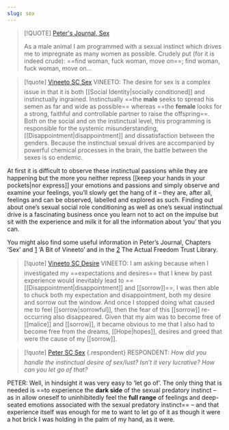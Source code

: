 ```yaml
---
slug: sex
---
```

> [!QUOTE] [Peter's Journal, Sex](https://actualfreedom.com.au/actualism/vineeto/selected-correspondence/corr-sex.htm)
>
> As a male animal I am programmed with a sexual instinct which drives me to impregnate as many women as possible. Crudely put (for it is indeed crude): ==find woman, fuck woman, move on==; find woman, fuck woman, move on…

> [!quote] [Vineeto  SC Sex](http://actualfreedom.com.au/actualism/vineeto/selected-correspondence/corr-sex.htm)
VINEETO: The desire for sex is a complex issue in that it is both [[Social Identity|socially conditioned]] and instinctually ingrained. Instinctually ==the **male** seeks to spread his semen as far and wide as possible== whereas ==the **female** looks for a strong, faithful and controllable partner to raise the offspring==. Both on the social and on the instinctual level, this programming is responsible for the systemic misunderstanding, [[Disappointment|disappointment]] and dissatisfaction between the genders. Because the instinctual sexual drives are accompanied by powerful chemical processes in the brain, the battle between the sexes is so endemic.
>
At first it is difficult to observe these instinctual passions while they are happening but the more you neither repress [[keep your hands in your pockets|nor express]] your emotions and passions and simply observe and examine your feelings, you’ll slowly get the hang of it – they are, after all, feelings and can be observed, labelled and explored as such. Finding out about one’s sexual social role conditioning as well as one’s sexual instinctual drive is a fascinating business once you learn not to act on the impulse but sit with the experience and milk it for all the information about ‘you’ that you can.
>
You might also find some useful information in Peter’s Journal, Chapters ‘Sex’ and [1](http://actualfreedom.com.au/actualism/vineeto/vineeto.htm#sex) ‘A Bit of Vineeto’ and in the [2](http://actualfreedom.com.au/library/topics/sex.htm) The Actual Freedom Trust Library.


> [!quote] [Vineeto  SC Desire](http://actualfreedom.com.au/actualism/vineeto/selected-correspondence/corr-desire.htm)
VINEETO: I am asking because when I investigated my ==expectations and desires== that I knew by past experience would inevitably lead to ==[[Disappointment|disappointment]] and [[sorrow]]==, I was then able to chuck both my expectation and disappointment, both my desire and sorrow out the window. And once I stopped doing what caused me to feel [[sorrow|sorrowful]], then the fear of this [[sorrow]] re-occurring also disappeared. Given that my aim was to become free of [[malice]] and [[sorrow]], it became obvious to me that I also had to become free from the dreams, [[Hope|hopes]], desires and greed that were the cause of my [[sorrow]].

> [!quote] [Peter  SC Sex](http://www.actualfreedom.com.au/actualism/peter/selected-correspondence/corr-sex.htm)
> {.respondent}
RESPONDENT: _How did you handle the instinctual desire of sex/lust? Isn’t it very lucrative? How can you let go of that?_
>
PETER: Well, in hindsight it was very easy to ‘let go of’. The only thing that is needed is ==to experience the **dark side** of the sexual predatory instinct – as in allow oneself to uninhibitedly feel the **full range** of feelings and deep-seated emotions associated with the sexual predatory instinct== – and that experience itself was enough for me to want to let go of it as though it were a hot brick I was holding in the palm of my hand, as it were.